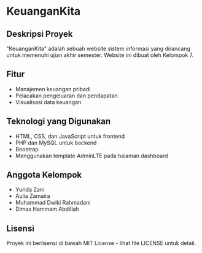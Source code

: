 # KeuanganKita

## Deskripsi Proyek
"KeuanganKita" adalah sebuah website sistem informasi yang dirancang untuk memenuhi ujian akhir semester. Website ini dibuat oleh Kelompok 7.

## Fitur
- Manajemen keuangan pribadi
- Pelacakan pengeluaran dan pendapatan
- Visualisasi data keuangan

## Teknologi yang Digunakan
- HTML, CSS, dan JavaScript untuk frontend
- PHP dan MySQL untuk backend
- Boostrap
- Menggunakan template AdminLTE pada halaman dashboard

## Anggota Kelompok
- Yurida Zani
- Aulia Zamaira
- Muhammad Dwiki Rahmadani
- Dimas Hammam Abdillah

## Lisensi
Proyek ini berlisensi di bawah MIT License - lihat file LICENSE untuk detail.
